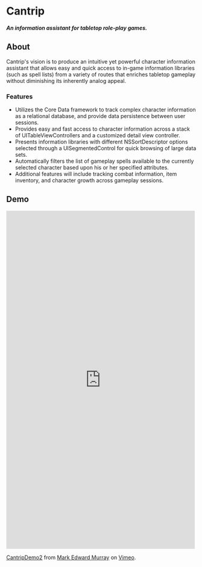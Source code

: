 # Cantrip

***An information assistant for tabletop role-play games.***

## About

Cantrip's vision is to produce an intuitive yet powerful character information assistant that allows easy and quick access to in-game information libraries (such as spell lists) from a variety of routes that enriches tabletop gameplay without diminishing its inherently analog appeal.

### Features
* Utilizes the Core Data framework to track complex character information as a relational database, and provide data persistence between user sessions.
* Provides easy and fast access to character information across a stack of UITableViewControllers and a customized detail view controller.
* Presents information libraries with different NSSortDescriptor options selected through a UISegmentedControl for quick browsing of large data sets.
* Automatically filters the list of gameplay spells available to the currently selected character based upon his or her specified attributes.
* Additional features will include tracking combat information, item inventory, and character growth across gameplay sessions.

## Demo

<iframe src="https://player.vimeo.com/video/146081255" width="500" height="894" frameborder="0" webkitallowfullscreen mozallowfullscreen allowfullscreen></iframe> <p><a href="https://vimeo.com/146081255">CantripDemo2</a> from <a href="https://vimeo.com/markedwardmurray">Mark Edward Murray</a> on <a href="https://vimeo.com">Vimeo</a>.</p>